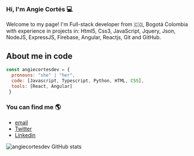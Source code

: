 ### Hi, I'm Angie Cortés 💻
Welcome to my page!
I'm Full-stack developer from :colombia:, Bogotá Colombia with experience in projects in: Html5, Css3, JavaScript, Jquery, Json, NodeJS, ExpressJS, Firebase, Angular, Reactjs, Git and GitHub.



## About me in code

```js
const angiecortesdev = {
  pronouns: "she" | "her", 
  code: [Javascript, Typescript, Python, HTML, CSS],
  tools: [React, Angular]
 }
 ```
 
 ### You can find me :earth_americas:
 - [email](angiecortes29@gmail.com)
 - [Twitter](https://twitter.com/angiecortesdev) 
 - [Linkedin](https://www.linkedin.com/in/angiemayolicortes/)


![angiecortesdev GitHub stats](https://github-readme-stats.vercel.app/api?username=angiecortesdev&show_icons=true&theme=radical)






<!--
- 🔭 I’m currently working on ...
- 🌱 I’m currently learning ...
- 👯 I’m looking to collaborate on ...
- 🤔 I’m looking for help with ...
- 💬 Ask me about ...
- 📫 How to reach me: ...
- 😄 Pronouns: ...
- ⚡ Fun fact: ...
-->



<a href="https://twitter.com/angiecortesdev">
  <img align="left" alt="angiecortes" width="21px" src="https://raw.githubusercontent.com/anuraghazra/anuraghazra/master/assets/twitter.svg />
</a>
